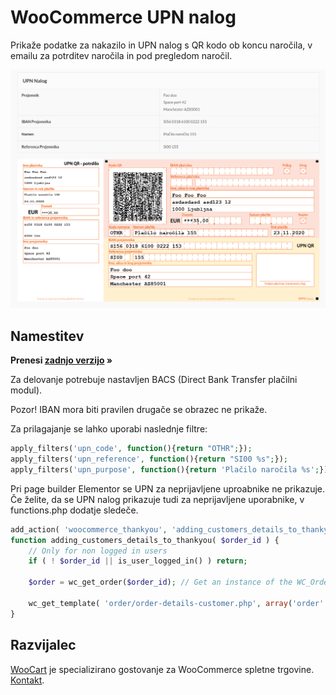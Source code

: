 # WooCommerce UPN nalog

Prikaže podatke za nakazilo in UPN nalog s QR kodo ob koncu naročila, v emailu za potrditev naročila in pod pregledom naročil.

![alt](pic1.png)

## Namestitev

**Prenesi [zadnjo verzijo](https://github.com/woocart/woocommerce-upn/releases/latest) »**

Za delovanje potrebuje nastavljen BACS (Direct Bank Transfer plačilni modul). 

Pozor! IBAN mora biti pravilen drugače se obrazec ne prikaže.

Za prilagajanje se lahko uporabi naslednje filtre:

```php
apply_filters('upn_code', function(){return "OTHR";});
apply_filters('upn_reference', function(){return "SI00 %s";});
apply_filters('upn_purpose', function(){return 'Plačilo naročila %s';});
```

Pri page builder Elementor se UPN za neprijavljene uproabnike ne prikazuje. Če želite, da se UPN nalog prikazuje tudi za neprijavljene uporabnike, v functions.php dodatje sledeče.

```php
add_action( 'woocommerce_thankyou', 'adding_customers_details_to_thankyou', 10, 1 );
function adding_customers_details_to_thankyou( $order_id ) {
    // Only for non logged in users
    if ( ! $order_id || is_user_logged_in() ) return;

    $order = wc_get_order($order_id); // Get an instance of the WC_Order object

    wc_get_template( 'order/order-details-customer.php', array('order' => $order ));
}
```
## Razvijalec

[WooCart](https://woocart.com/) je specializirano gostovanje za WooCommerce spletne trgovine. [Kontakt](https://woocart.com/contact).
